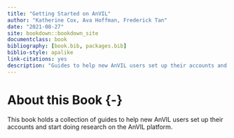 ```yaml
---
title: "Getting Started on AnVIL"
author: "Katherine Cox, Ava Hoffman, Frederick Tan"
date: "2021-08-27"
site: bookdown::bookdown_site
documentclass: book
bibliography: [book.bib, packages.bib]
biblio-style: apalike
link-citations: yes
description: "Guides to help new AnVIL users set up their accounts and start doing research on the AnVIL platform"
---
```





# About this Book {-}

This book holds a collection of guides to help new AnVIL users set up their accounts and start doing research on the AnVIL platform.
